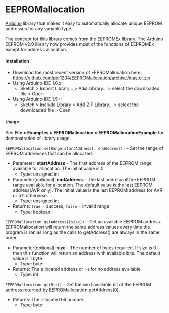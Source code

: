 EEPROMallocation
==========

[Arduino](http://arduino.cc/) library that makes it easy to automatically allocate unique EEPROM addresses for any variable type.

The concept for this library comes from the [EEPROMEx](https://github.com/thijse/Arduino-EEPROMEx) library. The Arduino EEPROM v2.0 library now provides most of the functions of EEPROMEx except for address allocation.


<a id="installation"></a>
#### Installation
- Download the most recent version of EEPROMallocation here: https://github.com/per1234/EEPROMallocation/archive/master.zip
- Using Arduino IDE 1.0.x:
  - Sketch > Import Library... > Add Library... > select the downloaded file > Open
- Using Arduino IDE 1.5+:
  - Sketch > Include Library > Add ZIP Library... > select the downloaded file > Open


<a id="usage"></a>
#### Usage
See **File > Examples > EEPROMallocation > EEPROMallocationExample** for demonstration of library usage.

`EEPROMallocation.setRange(startAddress[, endAddress])` - Set the range of EEPROM addresses that can be allocated.
- Parameter: **startAddress** - The first address of the EEPROM range available for allocation. The initial value is 0.
  - Type: unsigned int
- Parameter(optional): **endAddress** - The last address of the EEPROM range available for allocation. The default value is the last EEPROM address(AVR only). The initial value is the last EEPROM address for AVR or 511 otherwise.
  - Type: unsigned int
- Returns: `true` = success, `false` = invalid range
  - Type: boolean

`EEPROMallocation.getAddress([size])` - Get an available EEPROM address. EEPROMallocation will return the same address values every time the program is ran as long as the calls to getAddress() are always in the same order.
- Parameter(optional): **size** - The number of bytes required. If size is 0 then this function will return an address with available bits. The default value is 1 byte.
  - Type: byte
- Returns: The allocated address or `-1` for no address available.
  - Type: int

`EEPROMallocation.getBit()` - Get the next available bit of the EEPROM address returned by EEPROMallocation.getAddress(0).
- Returns: The allocated bit number.
  - Type: byte

